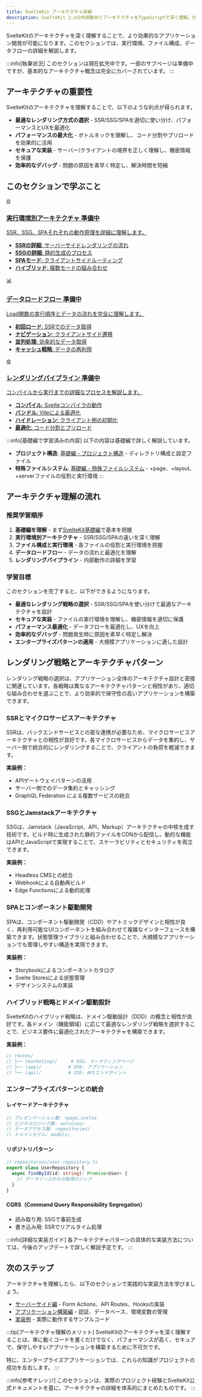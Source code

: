 ```yaml
---
title: SvelteKit アーキテクチャ詳解
description: SvelteKit 2.xの内部動作とアーキテクチャをTypeScriptで深く理解。SSR/SSG/SPAの実行環境、データフロー、レンダリングパイプラインの完全解説
---
```


<script>
  import { base } from '$app/paths';
</script>

SvelteKitのアーキテクチャを深く理解することで、より効果的なアプリケーション開発が可能になります。このセクションでは、実行環境、ファイル構成、データフローの詳細を解説します。

:::info[執筆状況]
このセクションは現在拡充中です。一部のサブページは準備中ですが、基本的なアーキテクチャ概念は完全にカバーされています。
:::

## アーキテクチャの重要性

SvelteKitのアーキテクチャを理解することで、以下のような利点が得られます。

- **最適なレンダリング方式の選択** - SSR/SSG/SPAを適切に使い分け、パフォーマンスとUXを最適化
- **パフォーマンスの最大化** - ボトルネックを理解し、コード分割やプリロードを効果的に活用
- **セキュアな実装** - サーバー/クライアントの境界を正しく理解し、機密情報を保護
- **効率的なデバッグ** - 問題の原因を素早く特定し、解決時間を短縮

## このセクションで学ぶこと

<div class="grid grid-cols-1 md:grid-cols-2 gap-6 my-8">
  <a href="{base}/sveltekit/architecture/execution-environments/" class="flex no-underline group h-full">
    <div class="p-6 border border-gray-2 dark:border-gray-7 rounded-lg shadow-md hover:shadow-lg hover:border-indigo-400 dark:hover:border-indigo-400 transition-all cursor-pointer flex flex-col w-full">
      <div class="text-3xl mb-2">🌐</div>
      <h3 class="font-bold text-lg mb-2 text-indigo-600 dark:text-indigo-400 group-hover:text-indigo-700 dark:group-hover:text-indigo-300 transition-colors">
        実行環境別アーキテクチャ
        <span class="ml-2 text-xs bg-yellow-600 text-white px-2 py-1 rounded">準備中</span>
      </h3>
      <p class="text-sm mb-3 text-gray-7 dark:text-gray-3">SSR、SSG、SPAそれぞれの動作原理を詳細に理解します。</p>
      <ul class="text-sm text-gray-6 dark:text-gray-4 space-y-1 flex-grow">
        <li><strong>SSRの詳細</strong>: サーバーサイドレンダリングの流れ</li>
        <li><strong>SSGの詳細</strong>: 静的生成のプロセス</li>
        <li><strong>SPAモード</strong>: クライアントサイドルーティング</li>
        <li><strong>ハイブリッド</strong>: 複数モードの組み合わせ</li>
      </ul>
    </div>
  </a>
  
  <a href="{base}/sveltekit/architecture/data-loading/" class="flex no-underline group h-full">
    <div class="p-6 border border-gray-2 dark:border-gray-7 rounded-lg shadow-md hover:shadow-lg hover:border-indigo-400 dark:hover:border-indigo-400 transition-all cursor-pointer flex flex-col w-full">
      <div class="text-3xl mb-2">📊</div>
      <h3 class="font-bold text-lg mb-2 text-indigo-600 dark:text-indigo-400 group-hover:text-indigo-700 dark:group-hover:text-indigo-300 transition-colors">
        データロードフロー
        <span class="ml-2 text-xs bg-yellow-600 text-white px-2 py-1 rounded">準備中</span>
      </h3>
      <p class="text-sm mb-3 text-gray-7 dark:text-gray-3">Load関数の実行順序とデータの流れを完全に理解します。</p>
      <ul class="text-sm text-gray-6 dark:text-gray-4 space-y-1 flex-grow">
        <li><strong>初回ロード</strong>: SSRでのデータ取得</li>
        <li><strong>ナビゲーション</strong>: クライアントサイド遷移</li>
        <li><strong>並列処理</strong>: 効率的なデータ取得</li>
        <li><strong>キャッシュ戦略</strong>: データの再利用</li>
      </ul>
    </div>
  </a>
  
  <a href="{base}/sveltekit/architecture/rendering-pipeline/" class="flex no-underline group h-full">
    <div class="p-6 border border-gray-2 dark:border-gray-7 rounded-lg shadow-md hover:shadow-lg hover:border-indigo-400 dark:hover:border-indigo-400 transition-all cursor-pointer flex flex-col w-full">
      <div class="text-3xl mb-2">⚙️</div>
      <h3 class="font-bold text-lg mb-2 text-indigo-600 dark:text-indigo-400 group-hover:text-indigo-700 dark:group-hover:text-indigo-300 transition-colors">
        レンダリングパイプライン
        <span class="ml-2 text-xs bg-yellow-600 text-white px-2 py-1 rounded">準備中</span>
      </h3>
      <p class="text-sm mb-3 text-gray-7 dark:text-gray-3">コンパイルから実行までの詳細なプロセスを解説します。</p>
      <ul class="text-sm text-gray-6 dark:text-gray-4 space-y-1 flex-grow">
        <li><strong>コンパイル</strong>: Svelteコンパイラの動作</li>
        <li><strong>バンドル</strong>: Viteによる最適化</li>
        <li><strong>ハイドレーション</strong>: クライアント側の初期化</li>
        <li><strong>最適化</strong>: コード分割とプリロード</li>
      </ul>
    </div>
  </a>
</div>

:::info[基礎編で学習済みの内容]
以下の内容は基礎編で詳しく解説しています。
- **プロジェクト構造**: [基礎編 - プロジェクト構造]({base}/sveltekit/basics/project-structure/) - ディレクトリ構成と設定ファイル
- **特殊ファイルシステム**: [基礎編 - 特殊ファイルシステム]({base}/sveltekit/basics/file-system/) - +page、+layout、+serverファイルの役割と実行環境
:::

## アーキテクチャ理解の流れ

### 推奨学習順序

1. **基礎編を理解** - まず[SvelteKit基礎編]({base}/sveltekit/basics/)で基本を把握
2. **実行環境別アーキテクチャ** - SSR/SSG/SPAの違いを深く理解
3. **ファイル構成と実行環境** - 各ファイルの役割と実行環境を把握
4. **データロードフロー** - データの流れと最適化を理解
5. **レンダリングパイプライン** - 内部動作の詳細を学習

### 学習目標

このセクションを完了すると、以下ができるようになります。

- **最適なレンダリング戦略の選択** - SSR/SSG/SPAを使い分けて最適なアーキテクチャを設計
- **セキュアな実装** - ファイルの実行環境を理解し、機密情報を適切に保護
- **パフォーマンス最適化** - データフローを最適化し、UXを向上
- **効率的なデバッグ** - 問題発生時に原因を素早く特定し解決
- **エンタープライズパターンの適用** - 大規模アプリケーションに適した設計

## レンダリング戦略とアーキテクチャパターン

レンダリング戦略の選択は、アプリケーション全体のアーキテクチャ設計と密接に関連しています。各戦略は異なるアーキテクチャパターンと相性があり、適切な組み合わせを選ぶことで、より効率的で保守性の高いアプリケーションを構築できます。

### SSRとマイクロサービスアーキテクチャ
SSRは、バックエンドサービスとの密な連携が必要なため、マイクロサービスアーキテクチャとの相性が良好です。各マイクロサービスからデータを集約し、サーバー側で統合的にレンダリングすることで、クライアントの負荷を軽減できます。

**実装例：**
- APIゲートウェイパターンの活用
- サーバー側でのデータ集約とキャッシング
- GraphQL Federation による複数サービスの統合

### SSGとJamstackアーキテクチャ
SSGは、Jamstack（JavaScript、API、Markup）アーキテクチャの中核を成す技術です。ビルド時に生成された静的ファイルをCDNから配信し、動的な機能はAPIとJavaScriptで実現することで、スケーラビリティとセキュリティを両立できます。

**実装例：**
- Headless CMSとの統合
- Webhookによる自動再ビルド
- Edge Functionsによる動的処理

### SPAとコンポーネント駆動開発
SPAは、コンポーネント駆動開発（CDD）やアトミックデザインと相性が良く、再利用可能なUIコンポーネントを組み合わせて複雑なインターフェースを構築できます。状態管理ライブラリと組み合わせることで、大規模なアプリケーションでも管理しやすい構造を実現できます。

**実装例：**
- Storybookによるコンポーネントカタログ
- Svelte Storesによる状態管理
- デザインシステムの実装

### ハイブリッド戦略とドメイン駆動設計
SvelteKitのハイブリッド戦略は、ドメイン駆動設計（DDD）の概念と相性が良好です。各ドメイン（機能領域）に応じて最適なレンダリング戦略を選択することで、ビジネス要件に最適化されたアーキテクチャを構築できます。

**実装例：**
```typescript
// routes/
// ├── (marketing)/     # SSG: マーケティングページ
// ├── (app)/          # SPA: アプリケーション
// └── (api)/          # SSR: APIエンドポイント
```

### エンタープライズパターンとの統合

#### レイヤードアーキテクチャ
```typescript
// プレゼンテーション層: +page.svelte
// ビジネスロジック層: services/
// データアクセス層: repositories/
// ドメインモデル: models/
```

#### リポジトリパターン
```typescript
// repositories/user.repository.ts
export class UserRepository {
  async findById(id: string): Promise<User> {
    // データソースからの取得ロジック
  }
}
```

#### CQRS（Command Query Responsibility Segregation）
- 読み取り用: SSGで事前生成
- 書き込み用: SSRでリアルタイム処理

:::info[詳細な実装ガイド]
各アーキテクチャパターンの具体的な実装方法については、今後のアップデートで詳しく解説予定です。
:::

## 次のステップ

アーキテクチャを理解したら、以下のセクションで実践的な実装方法を学びましょう。

- [サーバーサイド編]({base}/sveltekit/server/) - Form Actions、API Routes、Hooksの実装
- [アプリケーション構築編]({base}/sveltekit/application/) - 認証、データベース、環境変数の管理
- [実装例]({base}/examples/) - 実際に動作するサンプルコード

:::tip[アーキテクチャ理解のメリット]
SvelteKitのアーキテクチャを深く理解することは、単に動くコードを書くだけでなく、パフォーマンスが高く、セキュアで、保守しやすいアプリケーションを構築するために不可欠です。

特に、エンタープライズアプリケーションでは、これらの知識がプロジェクトの成功を左右します。
:::

:::info[参考ナレッジ]
このセクションは、実際のプロジェクト経験とSvelteKit公式ドキュメントを基に、アーキテクチャの詳細を体系的にまとめたものです。
:::

